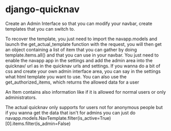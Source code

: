 # django-quicknav

Create an Admin Interface so that you can modify your navbar, create templates that you can switch to.

To recover the template, you just need to import the navapp.models and launch the get_actual_template function with the request, you will then get an object containing a list of item that you can gather by doing template.items.all() and that you can use in your navbar. You just need to enable the navapp app in the settings and add the admin area into the quicknav/ url as in the quicknav urls and settings. If you wanna do a bit of css and create your own admin interface area, you can say in the settings what html template you want to use. You can also use the get_authorized_items, which returns the allowed data for a user

An Item contains also information like if it is allowed for normal users or only administrators.

The actual quicknav only supports for users not for anonymous people but if you wanna get the data that isn't for admins you can just do navapp.models.NavTemplate.filter(is_active=True)[0].items.filter(is_admin=False)
